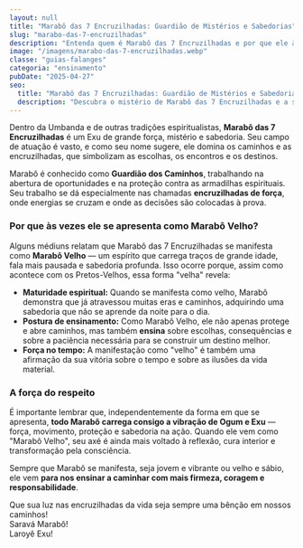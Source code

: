```yaml
---
layout: null
title: "Marabô das 7 Encruzilhadas: Guardião de Mistérios e Sabedorias"
slug: "marabo-das-7-encruzilhadas"
description: "Entenda quem é Marabô das 7 Encruzilhadas e por que ele às vezes se manifesta como Marabô Velho nos terreiros de Umbanda."
image: "/imagens/marabo-das-7-encruzilhadas.webp"
classe: "guias-falanges"
categoria: "ensinamento"
pubDate: "2025-04-27"
seo:
  title: "Marabô das 7 Encruzilhadas: Guardião de Mistérios e Sabedorias"
  description: "Descubra o mistério de Marabô das 7 Encruzilhadas e a sabedoria de sua manifestação como Marabô Velho na Umbanda."
---
```



Dentro da Umbanda e de outras tradições espiritualistas, **Marabô das 7 Encruzilhadas** é um Exu de grande força, mistério e sabedoria. Seu campo de atuação é vasto, e como seu nome sugere, ele domina os caminhos e as encruzilhadas, que simbolizam as escolhas, os encontros e os destinos.

Marabô é conhecido como **Guardião dos Caminhos**, trabalhando na abertura de oportunidades e na proteção contra as armadilhas espirituais. Seu trabalho se dá especialmente nas chamadas **encruzilhadas de força**, onde energias se cruzam e onde as decisões são colocadas à prova.

### Por que às vezes ele se apresenta como Marabô Velho?

Alguns médiuns relatam que Marabô das 7 Encruzilhadas se manifesta como **Marabô Velho** — um espírito que carrega traços de grande idade, fala mais pausada e sabedoria profunda. Isso ocorre porque, assim como acontece com os Pretos-Velhos, essa forma "velha" revela:

- **Maturidade espiritual:** Quando se manifesta como velho, Marabô demonstra que já atravessou muitas eras e caminhos, adquirindo uma sabedoria que não se aprende da noite para o dia.
- **Postura de ensinamento:** Como Marabô Velho, ele não apenas protege e abre caminhos, mas também **ensina** sobre escolhas, consequências e sobre a paciência necessária para se construir um destino melhor.
- **Força no tempo:** A manifestação como "velho" é também uma afirmação da sua vitória sobre o tempo e sobre as ilusões da vida material.

### A força do respeito

É importante lembrar que, independentemente da forma em que se apresenta, **todo Marabô carrega consigo a vibração de Ogum e Exu** — força, movimento, proteção e sabedoria na ação. Quando ele vem como "Marabô Velho", seu axé é ainda mais voltado à reflexão, cura interior e transformação pela consciência.

Sempre que Marabô se manifesta, seja jovem e vibrante ou velho e sábio, ele vem **para nos ensinar a caminhar com mais firmeza, coragem e responsabilidade**.

Que sua luz nas encruzilhadas da vida seja sempre uma bênção em nossos caminhos!  
Saravá Marabô!  
Laroyê Exu!

